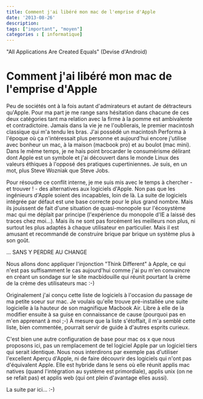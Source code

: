 ```yaml
---
title: Comment j'ai libéré mon mac de l'emprise d'Apple
date: '2013-08-26'
description: 
tags: ["important", "moyen"]
categories : [ informatique]
---
```



"All Applications Are Created Equals" (Devise d'Android)

# Comment j'ai libéré mon mac de l'emprise d'Apple

Peu de sociétés ont à la fois autant d'admirateurs et autant de détracteurs qu'Apple. Pour ma part je me range sans hésitation dans chacune de ces deux catégories tant ma relation avec la firme à la pomme est ambivalente et contradictoire. Jamais dans la vie je ne l'oublierais, le premier macintosh classique qui m'a tendu les bras. J'ai possédé un macintosh Performa à l'époque où ça n'intéressait plus personne et aujourd'hui encore j'utilise avec bonheur un mac, à la maison (macbook pro) et au boulot (mac mini). Dans le même temps, je ne hais point brocarder le consumérisme délirant dont Apple est un symbole et j'ai découvert dans le monde Linux des valeurs éthiques à l'opposé des pratiques cupertiniennes. Je suis, en un mot, plus Steve Wozniak que Steve Jobs.

Pour résoudre ce conflit interne, je me suis mis avec le temps à chercher - et trouver ! - des alternatives aux logiciels d'Apple. Non pas que les ingénieurs d'Apple soient des incapables, loin de là. La suite de logiciels intégrée par défaut est une base correcte pour le plus grand nombre. Mais ils jouissent de fait d'une situation de quasi-monopole sur l'écosystème mac qui me déplait par principe (l'expérience du monopole d'IE a laissé des traces chez moi...). Mais ils ne sont pas forcément les meilleurs non plus, ni surtout les plus adaptés à chaque utilisateur en particulier. Mais il est amusant et recommandé de construire brique par brique un système plus à son goût.



... SANS Y PERDRE AU CHANGE

Nous allons donc appliquer l'injonction "Think Different" à Apple, ce qui n'est pas suffisamment le cas aujourd'hui comme j'ai pu m'en convaincre en créant un sondage sur le site macbidouille qui réunit pourtant la crème de la crème des utilisateurs mac :-)

Originalement j'ai conçu cette liste de logiciels à l'occasion du passage de ma petite soeur sur mac. Je voulais qu'elle trouve pré-installée une suite logicielle à la hauteur de son magnifique Macbook Air. Libre à elle de la modifier ensuite à sa guise en connaissance de cause (pourquoi pas en m'en apprenant à moi ;-) À mesure que la liste s'étoffait, il m'a semblé cette liste, bien commentée, pourrait servir de guide à d'autres esprits curieux. 

C'est bien une autre configuration de base pour mac os x que nous proposons ici, pas un remplacement de tel logiciel Apple par un logiciel tiers qui serait identique. Nous nous interdirons par exemple pas d'utiliser l'excellent Aperçu d'Apple, ni de faire découvrir des logiciels qui n'ont pas d'équivalent Apple. Elle est hybride dans le sens où elle réunit applis mac natives (quand l'intégration au système est primordiale), applis unix (on ne se refait pas) et applis web (qui ont plein d'avantage elles aussi).


La suite par ici... :-)